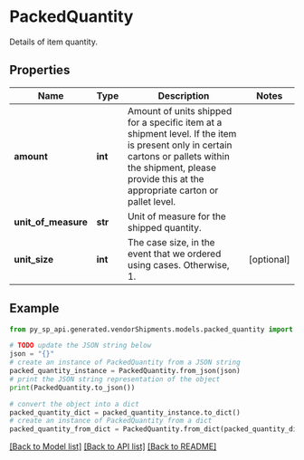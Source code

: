 # PackedQuantity

Details of item quantity.

## Properties

Name | Type | Description | Notes
------------ | ------------- | ------------- | -------------
**amount** | **int** | Amount of units shipped for a specific item at a shipment level. If the item is present only in certain cartons or pallets within the shipment, please provide this at the appropriate carton or pallet level. | 
**unit_of_measure** | **str** | Unit of measure for the shipped quantity. | 
**unit_size** | **int** | The case size, in the event that we ordered using cases. Otherwise, 1. | [optional] 

## Example

```python
from py_sp_api.generated.vendorShipments.models.packed_quantity import PackedQuantity

# TODO update the JSON string below
json = "{}"
# create an instance of PackedQuantity from a JSON string
packed_quantity_instance = PackedQuantity.from_json(json)
# print the JSON string representation of the object
print(PackedQuantity.to_json())

# convert the object into a dict
packed_quantity_dict = packed_quantity_instance.to_dict()
# create an instance of PackedQuantity from a dict
packed_quantity_from_dict = PackedQuantity.from_dict(packed_quantity_dict)
```
[[Back to Model list]](../README.md#documentation-for-models) [[Back to API list]](../README.md#documentation-for-api-endpoints) [[Back to README]](../README.md)


